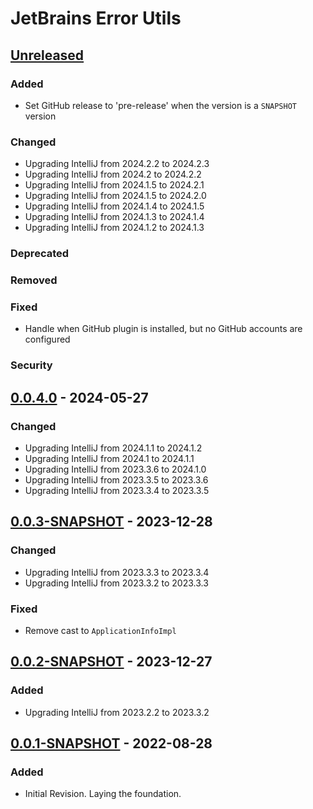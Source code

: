 <!-- Keep a Changelog guide -> https://keepachangelog.com -->

# JetBrains Error Utils

## [Unreleased]

### Added
- Set GitHub release to 'pre-release' when the version is a `SNAPSHOT` version

### Changed
- Upgrading IntelliJ from 2024.2.2 to 2024.2.3
- Upgrading IntelliJ from 2024.2 to 2024.2.2
- Upgrading IntelliJ from 2024.1.5 to 2024.2.1
- Upgrading IntelliJ from 2024.1.5 to 2024.2.0
- Upgrading IntelliJ from 2024.1.4 to 2024.1.5
- Upgrading IntelliJ from 2024.1.3 to 2024.1.4
- Upgrading IntelliJ from 2024.1.2 to 2024.1.3

### Deprecated

### Removed

### Fixed
- Handle when GitHub plugin is installed, but no GitHub accounts are configured

### Security

## [0.0.4.0] - 2024-05-27

### Changed

- Upgrading IntelliJ from 2024.1.1 to 2024.1.2
- Upgrading IntelliJ from 2024.1 to 2024.1.1
- Upgrading IntelliJ from 2023.3.6 to 2024.1.0
- Upgrading IntelliJ from 2023.3.5 to 2023.3.6
- Upgrading IntelliJ from 2023.3.4 to 2023.3.5

## [0.0.3-SNAPSHOT] - 2023-12-28

### Changed

- Upgrading IntelliJ from 2023.3.3 to 2023.3.4
- Upgrading IntelliJ from 2023.3.2 to 2023.3.3

### Fixed

- Remove cast to `ApplicationInfoImpl`

## [0.0.2-SNAPSHOT] - 2023-12-27

### Added

- Upgrading IntelliJ from 2023.2.2 to 2023.3.2

## [0.0.1-SNAPSHOT] - 2022-08-28

### Added

- Initial Revision. Laying the foundation.

[Unreleased]: https://github.com/ChrisCarini/jetbrains-error-utils/compare/v0.0.4.0...HEAD
[0.0.4.0]: https://github.com/ChrisCarini/jetbrains-error-utils/compare/v0.0.3-SNAPSHOT...v0.0.4.0
[0.0.3-SNAPSHOT]: https://github.com/ChrisCarini/jetbrains-error-utils/compare/v0.0.2-SNAPSHOT...v0.0.3-SNAPSHOT
[0.0.2-SNAPSHOT]: https://github.com/ChrisCarini/jetbrains-error-utils/compare/v0.0.1-SNAPSHOT...v0.0.2-SNAPSHOT
[0.0.1-SNAPSHOT]: https://github.com/ChrisCarini/jetbrains-error-utils/commits/v0.0.1-SNAPSHOT
[0.0.4.0]: https://github.com/ChrisCarini/jetbrains-error-utils/compare/v0.0.3-SNAPSHOT...v0.0.4.0
